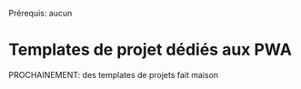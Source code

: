 <span class="requirements">Prérequis: aucun</span>

Templates de projet dédiés aux PWA
=======================================

PROCHAINEMENT: des templates de projets fait maison
